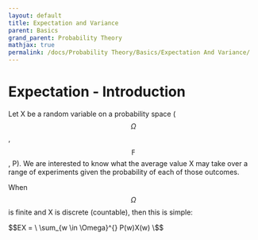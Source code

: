 ```yaml
---
layout: default
title: Expectation and Variance
parent: Basics
grand_parent: Probability Theory
mathjax: true
permalink: /docs/Probability Theory/Basics/Expectation And Variance/
---
```


# Expectation - Introduction
Let X be a random variable on a probability space ($$\Omega$$, $$\digamma$$, P). We are interested to know what the average value X may take over a range of experiments given the probability of each of those outcomes. 

When $$\Omega$$ is finite and X is discrete (countable), then this is simple:

$$EX =  \ \sum_{w \in \Omega}^{} P(w)X(w) \$$

